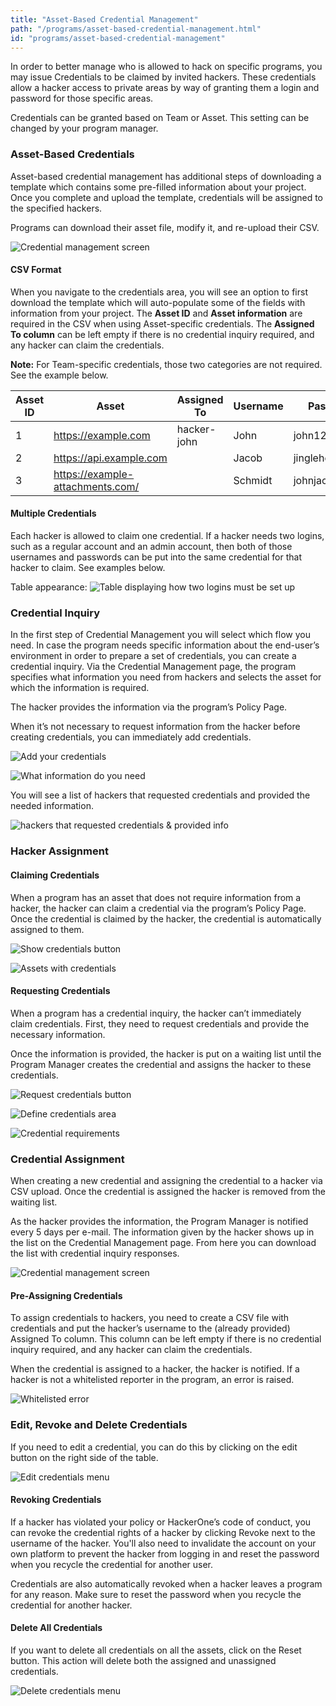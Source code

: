 ```yaml
---
title: "Asset-Based Credential Management"
path: "/programs/asset-based-credential-management.html"
id: "programs/asset-based-credential-management"
---
```


In order to better manage who is allowed to hack on specific programs, you may issue Credentials to be claimed by invited hackers. These credentials allow a hacker access to private areas by way of granting them a login and password for those specific areas.

Credentials can be granted based on Team or Asset. This setting can be changed by your program manager.

### Asset-Based Credentials
Asset-based credential management has additional steps of downloading a template which contains some pre-filled information about your project. Once you complete and upload the template, credentials will be assigned to the specified hackers.

Programs can download their asset file, modify it, and re-upload their CSV.

![Credential management screen](./images/asset-based-1.png)

#### CSV Format
When you navigate to the credentials area, you will see an option to first download the template which will auto-populate some of the fields with information from your project. The **Asset ID** and **Asset information** are required in the CSV when using Asset-specific credentials. The **Assigned To column** can be left empty if there is no credential inquiry required, and any hacker can claim the credentials.

**Note:** For Team-specific credentials, those two categories are not required. See the example below.


Asset ID | Asset | Assigned To | Username | Password
-------- | ----- | ----------- | -------- | --------
1 | https://example.com | hacker-john | John | john123
2 | https://api.example.com |  | Jacob | jingleheimer123
3 | https://example-attachments.com/ |  | Schmidt | johnjacob2


#### Multiple Credentials
Each hacker is allowed to claim one credential. If a hacker needs two logins, such as a regular account and an admin account, then both of those usernames and passwords can be put into the same credential for that hacker to claim. See examples below.

Table appearance:
![Table displaying how two logins must be set up](./images/asset-based-table.png)

### Credential Inquiry
In the first step of Credential Management you will select which flow you need. In case the program needs specific information about the end-user’s environment in order to prepare a set of credentials, you can create a credential inquiry. Via the Credential Management page, the program specifies what information you need from hackers and selects the asset for which the information is required.

The hacker provides the information via the program’s Policy Page.

When it’s not necessary to request information from the hacker before creating credentials, you can immediately add credentials.

![Add your credentials](./images/asset-based-2.png)


![What information do you need](./images/asset-based-3.png)


You will see a list of hackers that requested credentials and provided the needed information.

![hackers that requested credentials & provided info](./images/asset-based-4.png)

### Hacker Assignment
#### Claiming Credentials

When a program has an asset that does not require information from a hacker, the hacker can claim a credential via the program’s Policy Page. Once the credential is claimed by the hacker, the credential is automatically assigned to them.

![Show credentials button](./images/asset-based-5.png)

![Assets with credentials](./images/asset-based-6.png)

#### Requesting Credentials
When a program has a credential inquiry, the hacker can’t immediately claim credentials. First, they need to request credentials and provide the necessary information.

Once the information is provided, the hacker is put on a waiting list until the Program Manager creates the credential and assigns the hacker to these credentials.

![Request credentials button](./images/asset-based-7.png)

![Define credentials area](./images/asset-based-8.png)

![Credential requirements](./images/asset-based-9.png)

### Credential Assignment
When creating a new credential and assigning the credential to a hacker via CSV upload. Once the credential is assigned the hacker is removed from the waiting list.

As the hacker provides the information, the Program Manager is notified every 5 days per e-mail. The information given by the hacker shows up in the list on the Credential Management page. From here you can download the list with credential inquiry responses.

![Credential management screen](./images/asset-based-10.png)

#### Pre-Assigning Credentials
To assign credentials to hackers, you need to create a CSV file with credentials and put the hacker’s username to the (already provided) Assigned To column. This column can be left empty if there is no credential inquiry required, and any hacker can claim the credentials.

When the credential is assigned to a hacker, the hacker is notified. If a hacker is not a whitelisted reporter in the program, an error is raised.

![Whitelisted error](./images/asset-based-11.png)

### Edit, Revoke and Delete Credentials
If you need to edit a credential, you can do this by clicking on the edit button on the right side of the table.

![Edit credentials menu](./images/asset-based-12.png)

#### Revoking Credentials
If a hacker has violated your policy or HackerOne’s code of conduct, you can revoke the credential rights of a hacker by clicking Revoke next to the username of the hacker. You'll also need to invalidate the account on your own platform to prevent the hacker from logging in and reset the password when you recycle the credential for another user.

Credentials are also automatically revoked when a hacker leaves a program for any reason. Make sure to reset the password when you recycle the credential for another hacker.

#### Delete All Credentials
If you want to delete all credentials on all the assets, click on the Reset button. This action will delete both the assigned and unassigned credentials.

![Delete credentials menu](./images/asset-based-13.png)
